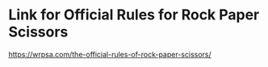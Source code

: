 # Link for Official Rules for Rock Paper Scissors 
https://wrpsa.com/the-official-rules-of-rock-paper-scissors/
